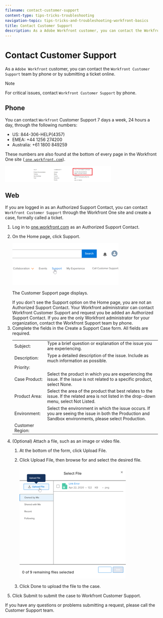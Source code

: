 ```yaml
---
filename: contact-customer-support
content-type: tips-tricks-troubleshooting
navigation-topic: tips-tricks-and-troubleshooting-workfront-basics
title: Contact Customer Support
description: As a Adobe Workfront customer, you can contact the Workfront Customer Support team by phone or by submitting a ticket online.
---
```


# Contact Customer Support

As a `Adobe Workfront` customer, you can contact the `Workfront Customer Support` team by phone or by submitting a ticket online.

>[!NOTE]
>
>For critical issues, contact `Workfront Customer Support` by phone.

## Phone

You can contact `Workfront` Customer Support 7 days a week, 24 hours a day, through the following numbers:

* US: 844-306-HELP(4357)
* EMEA: +44 1256 274200
* Australia:&nbsp;+61 1800 849259

These numbers are also found at the bottom of every page in the Workfront One site ([ `one.workfront.com`](https://one.workfront.com/)).

![contacting-customer-support.png](assets/contacting-customer-support-350x52.png)

## Web

If you are logged in as an Authorized Support Contact, you can contact `Workfront Customer Support` through the Workfront One site and create a case, formally called a ticket.

<ol> 
 <li value="1">Log in to <a href="https://one.workfront.com/" target="_blank"><span class="bold">one.workfront.com</span></a> as an Authorized Support Contact.</li> 
 <li value="2"> <p>On the <span class="bold">Home</span> page, click <span class="bold">Support</span>.</p> <p> <img src="assets/supporthome-350x138.png" style="width: 350;height: 138;"> </p> <p>The Customer Support page displays.</p> <note type="note">
   If you don't see the Support option on the Home page, you are not an Authorized Support Contact. Your 
   <span>Workfront administrator</span> can contact 
   <span>Workfront Customer Support</span> and request you be added an Authorized Support Contact. If you are the only 
   <span>Workfront administrator</span> for your organization, contact the 
   <span>Workfront</span> Support team by phone.
  </note> </li> 
 <li value="3">Complete the fields in the <span class="bold">Create a Support Case</span> form. All fields are required.<br>
  <table cellspacing="0">
   <col>
   <col>
   <tbody>
    <tr>
     <td role="rowheader">Subject:</td>
     <td>Type a brief question or explanation of the issue you are experiencing.</td>
    </tr>
    <tr>
     <td role="rowheader">Description:</td>
     <td>Type a detailed description of the issue. Include as much information as possible.</td>
    </tr>
    <tr>
     <td role="rowheader">Priority:</td>
     <td>&nbsp;</td>
    </tr>
    <tr>
     <td role="rowheader">Case Product:</td>
     <td>Select the product in which you are experiencing the issue. If the issue is not related to a specific product, select None.</td>
    </tr>
    <tr>
     <td role="rowheader">Product Area:</td>
     <td>Select the area of the product that best relates to the issue. If the related area is not listed in the drop-down menu, select Not Listed.</td>
    </tr>
    <tr>
     <td role="rowheader">Environment:</td>
     <td>Select the environment in which the issue occurs. If you are seeing the issue in both the Production and Sandbox&nbsp;environments, please select&nbsp;Production.</td>
    </tr>
    <tr>
     <td role="rowheader">Customer Region:</td>
     <td>&nbsp;</td>
    </tr>
   </tbody>
  </table></li> 
 <li value="4">(Optional) Attach a file, such as an image or video file.
  <ol>
   <li value="1"><p>At the bottom of the form, click <span class="bold">Upload File</span>.</p></li>
   <li value="2"><p>Click <span class="bold">Upload File</span>, then browse for and select the desired file.</p><p><img src="assets/supportselectfile-350x368.png" style="width: 350;height: 368;"></p></li>
   <li value="3"><p>Click <span class="bold">Done</span> to upload the file to the case.</p></li>
  </ol></li> 
 <li value="5">Click <span class="bold">Submit</span> to submit the case to <span>Workfront Customer Support</span>.</li> 
</ol>

If you have any questions or problems submitting a request, please call the Customer Support team. 
